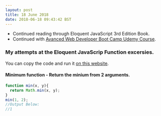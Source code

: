 ```yaml
---
layout: post
title: 18 June 2018 
date: 2018-06-18 09:43:42 BST
---
```

+ Continued reading through Eloquent JavaScript 3rd Edition Book.
+ Continued with [Avanced Web Developer Boot Camp Udemy Course](https://www.udemy.com/the-advanced-web-developer-bootcamp).
 
### My attempts at the Eloquent JavaScrip Function excersies. 
You can copy the code and run it [on this website](https://repl.it/languages/javascript). 

#### Minimum function - Return the minium from 2 arguments.
```javascript
function min(x, y){
  return Math.min(x, y);
}
min(1, 2);
//Output Below:
//1
```
